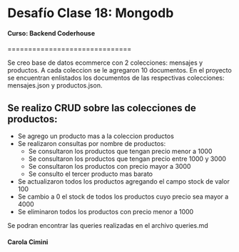 # Desafío Clase 18: Mongodb
#### Curso: Backend Coderhouse
==============================

Se creo base de datos ecommerce con 2 colecciones: mensajes y productos.
A cada coleccion se le agregaron 10 documentos.
En el proyecto se encuentran enlistados los documentos de las respectivas colecciones: mensajes.json y productos.json.

Se realizo CRUD sobre las colecciones de productos:
---------------------------------------------------

* Se agrego un producto mas a la coleccion productos
* Se realizaron consultas por nombre de productos:
    * Se consultaron los productos que tengan precio menor a 1000
    * Se consultaron los productos que tengan precio entre 1000 y 3000
    * Se consultaron los productos con precio mayor a 3000
    * Se consulto el tercer producto mas barato
* Se actualizaron todos los productos agregando el campo stock de valor 100
* Se cambio a 0 el stock de todos los productos cuyo precio sea mayor a 4000
* Se eliminaron todos los productos con precio menor a 1000

Se podran encontrar las queries realizadas en el archivo queries.md


#### Carola Cimini
